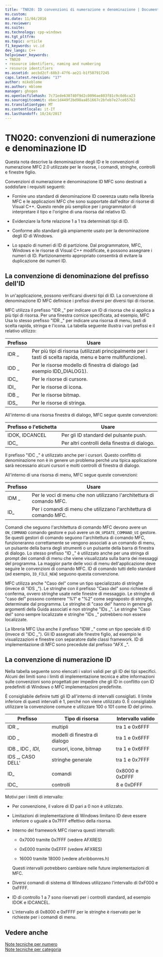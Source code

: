 ```yaml
---
title: 'TN020: ID convenzioni di numerazione e denominazione | Documenti Microsoft'
ms.custom: 
ms.date: 11/04/2016
ms.reviewer: 
ms.suite: 
ms.technology: cpp-windows
ms.tgt_pltfrm: 
ms.topic: article
f1_keywords: vc.id
dev_langs: C++
helpviewer_keywords:
- TN020
- resource identifiers, naming and numbering
- resource identifiers
ms.assetid: aecbd2cf-68b3-47f6-ae21-b1f507917245
caps.latest.revision: "17"
author: mikeblome
ms.author: mblome
manager: ghogen
ms.openlocfilehash: 7c71ede630740f9d2c0096ae803f81c9c0d6ca23
ms.sourcegitcommit: ebec1d449f2bd98aa851667c2bfeb7e27ce657b2
ms.translationtype: MT
ms.contentlocale: it-IT
ms.lasthandoff: 10/24/2017
---
```

# <a name="tn020-id-naming-and-numbering-conventions"></a>TN020: convenzioni di numerazione e denominazione ID
Questa nota descrive la denominazione degli ID e le convenzioni di numerazione MFC 2.0 utilizzate per le risorse, i comandi, stringhe, controlli e finestre figlio.  
  
 Convenzioni di numerazione e denominazione ID MFC sono destinati a soddisfare i requisiti seguenti:  
  
-   Fornire uno standard di denominazione ID coerenza usato nella libreria MFC e le applicazioni MFC che sono supportate dall'editor di risorse di Visual C++. Questo rende più semplice per i programmatori di interpretare il tipo e l'origine di una risorsa dal relativo ID.  
  
-   Evidenziare la forte relazione 1 a 1 tra determinati tipi di ID.  
  
-   Conforme allo standard già ampiamente usato per la denominazione degli ID di Windows.  
  
-   Lo spazio di numeri di ID di partizione. Dal programmatore, MFC, Windows e le risorse di Visual C++ modificate, è possono assegnare i numeri di ID. Partizionamento appropriato consentirà di evitare la duplicazione dei numeri ID.  
  
## <a name="the-id-prefix-naming-convention"></a>La convenzione di denominazione del prefisso dell'ID  
 In un'applicazione, possono verificarsi diversi tipi di ID. La convenzione di denominazione ID MFC definisce i prefissi diversi per diversi tipi di risorse.  
  
 MFC utilizza il prefisso "IDR _" per indicare un ID di risorsa che si applica a più tipi di risorsa. Per una finestra cornice specificata, ad esempio, MFC Usa lo stesso prefisso "IDR _" per indicare una risorsa di menu, tasti di scelta rapida, stringa e l'icona. La tabella seguente illustra i vari prefissi e il relativo utilizzo:  
  
|Prefisso|Usare|  
|------------|---------|  
|IDR _|Per più tipi di risorsa (utilizzati principalmente per i tasti di scelta rapida, menu e barre multifunzione).|  
|IDD _|Per le risorse modello di finestra di dialogo (ad esempio IDD_DIALOG1).|  
|IDC_|Per le risorse di cursore.|  
|IDI_|Per le risorse di icona.|  
|IDB _|Per le risorse bitmap.|  
|IDS_|Per le risorse di stringa.|  
  
 All'interno di una risorsa finestra di dialogo, MFC segue queste convenzioni:  
  
|Prefisso o l'etichetta|Usare|  
|---------------------|---------|  
|IDOK, IDCANCEL|Per gli ID standard del pulsante push.|  
|IDC_|Per altri controlli della finestra di dialogo.|  
  
 Il prefisso "IDC _" è utilizzato anche per i cursori. Questo conflitto di denominazione non è in genere un problema perché una tipica applicazione sarà necessario alcuni cursori e molti controlli di finestra di dialogo.  
  
 All'interno di una risorsa di menu, MFC segue queste convenzioni:  
  
|Prefisso|Usare|  
|------------|---------|  
|IDM _|Per le voci di menu che non utilizzano l'architettura di comando MFC.|  
|ID_|Per i comandi di menu che utilizzano l'architettura di comando MFC.|  
  
 Comandi che seguono l'architettura di comando MFC devono avere un `ON_COMMAND` comando gestore e può avere un `ON_UPDATE_COMMAND_UI` gestore. Se questi gestori di comando seguono l'architettura di comando MFC, funzioneranno correttamente se vengono associati a un comando di menu, un pulsante della barra degli strumenti o un pulsante della barra di finestra di dialogo. Lo stesso prefisso "ID _" è utilizzato anche per una stringa di prompt dei comandi di menu che viene visualizzata sulla barra dei messaggi del programma. La maggior parte delle voci di menu dell'applicazione deve seguire le convenzioni di comando MFC. ID di comando tutti dello standard (ad esempio, `ID_FILE_NEW`) seguono questa convenzione.  
  
 MFC utilizza anche "Caso del" come un tipo specializzato di stringhe (invece di "IDS _"). Le stringhe con il prefisso "Caso del" sono richieste di conferma, ovvero stringhe usate nelle finestre di messaggio. Le stringhe di "caso del" possono contenere "%1" e "%2" come segnaposto di stringhe, determinate dal programma. Le stringhe di "caso del" hanno in genere gli argomenti della Guida associati e non stringhe "IDs _". Le stringhe "Caso del" sono sempre localizzate e stringhe "IDs _" potrebbero non essere localizzate.  
  
 La libreria MFC Usa anche il prefisso "IDW _" come un tipo speciale di ID (invece di "IDC _"). Gli ID assegnati alle finestre figlio, ad esempio le visualizzazioni e finestre con separatore dalle classi framework. ID di implementazione di MFC sono precedute dal prefisso "AFX _".  
  
## <a name="the-id-numbering-convention"></a>La convenzione di numerazione ID  
 Nella tabella seguente sono elencati i valori validi per gli ID dei tipi specifici. Alcuni dei limiti sono i limiti di implementazione tecnica e altre informazioni sulle convenzioni sono progettati per impedire che gli ID in conflitto con ID predefiniti di Windows o MFC implementazioni predefinite.  
  
 È consigliabile definire tutti gli ID all'interno di intervalli consigliati. Il limite inferiore di questi intervalli è 1, perché non viene utilizzato 0. È consigliabile utilizzare la convenzione comune e utilizzare 100 o 101 come ID del primo.  
  
|Prefisso|Tipo di risorsa|Intervallo valido|  
|------------|-------------------|-----------------|  
|IDR _|multipli|tra 1 e 0x6FFF|  
|IDD _|modelli di finestra di dialogo|tra 1 e 0x6FFF|  
|IDB _ IDC _, IDI_,|cursori, icone, bitmap|tra 1 e 0x6FFF|  
|IDS _, CASO DELL'|stringhe generale|tra 1 e 0x7FFF|  
|ID_|comandi|0x8000 e 0xDFFF|  
|IDC_|controlli|8 e 0xDFFF|  
  
 Motivi per i limiti di intervallo:  
  
-   Per convenzione, il valore di ID pari a 0 non è utilizzato.  
  
-   Limitazioni di implementazione di Windows limitano ID deve essere inferiore o uguale a 0x7FFF effettivo della risorsa.  
  
-   Interno del framework MFC riserva questi intervalli:  
  
    -   0x7000 tramite 0x7FFF (vedere AFXRES)  
  
    -   0xE000 tramite 0xEFFF (vedere AFXRES)  
  
    -   16000 tramite 18000 (vedere afxribbonres.h)  
  
     Questi intervalli potrebbero cambiare nelle future implementazioni di MFC.  
  
-   Diversi comandi di sistema di Windows utilizzano l'intervallo di 0xF000 e 0xFFFF.  
  
-   ID di controllo 1 a 7 sono riservati per i controlli standard, ad esempio IDOK e IDCANCEL.  
  
-   L'intervallo di 0x8000 e 0xFFFF per le stringhe è riservato per le richieste per i comandi di menu.  
  
## <a name="see-also"></a>Vedere anche  
 [Note tecniche per numero](../mfc/technical-notes-by-number.md)   
 [Note tecniche per categoria](../mfc/technical-notes-by-category.md)

